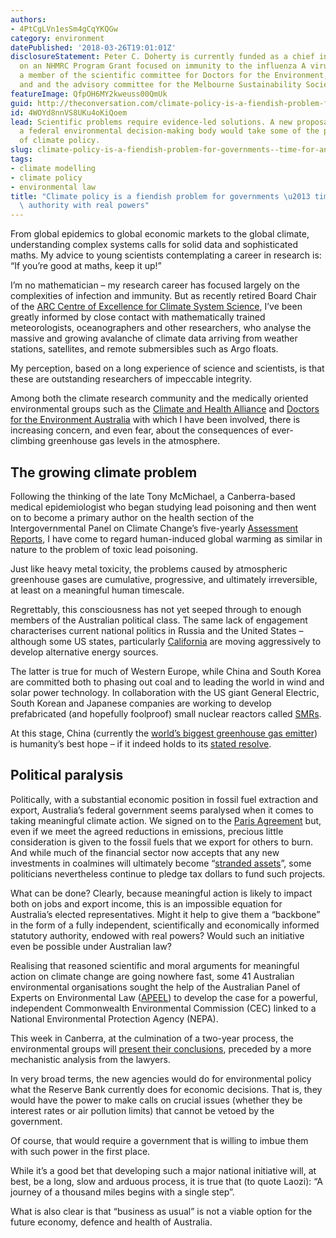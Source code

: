 ```yaml
---
authors:
- 4PtCgLVn1esSm4gCqYKQGw
category: environment
datePublished: '2018-03-26T19:01:01Z'
disclosureStatement: Peter C. Doherty is currently funded as a chief investigator
  on an NHMRC Program Grant focused on immunity to the influenza A viruses. He is
  a member of the scientific committee for Doctors for the Environment, Australia
  and and the advisory committee for the Melbourne Sustainability Society Institute.
featureImage: QfpOH6MY2kweuss00QmUk
guid: http://theconversation.com/climate-policy-is-a-fiendish-problem-for-governments-time-for-an-independent-authority-with-real-powers-93853
id: 4WOYd8nnVS8UKu4oKiQoem
lead: Scientific problems require evidence-led solutions. A new proposal to create
  a federal environmental decision-making body would take some of the politics out
  of climate policy.
slug: climate-policy-is-a-fiendish-problem-for-governments--time-for-an-independent-authority-with-real-powers
tags:
- climate modelling
- climate policy
- environmental law
title: "Climate policy is a fiendish problem for governments \u2013 time for an independent\
  \ authority with real powers"
---
```

From global epidemics to global economic markets to the global climate, understanding complex systems calls for solid data and sophisticated maths. My advice to young scientists contemplating a career in research is: “If you’re good at maths, keep it up!”

I’m no mathematician – my research career has focused largely on the complexities of infection and immunity. But as recently retired Board Chair of the [ARC Centre of Excellence for Climate System Science](https://www.climatescience.org.au/), I’ve been greatly informed by close contact with mathematically trained meteorologists, oceanographers and other researchers, who analyse the massive and growing avalanche of climate data arriving from weather stations, satellites, and remote submersibles such as Argo floats.


My perception, based on a long experience of science and scientists, is that these are outstanding researchers of impeccable integrity.

Among both the climate research community and the medically oriented environmental groups such as the [Climate and Health Alliance](http://www.caha.org.au/) and [Doctors for the Environment Australia](https://www.dea.org.au/) with which I have been involved, there is increasing concern, and even fear, about the consequences of ever-climbing greenhouse gas levels in the atmosphere. 

## The growing climate problem

Following the thinking of the late Tony McMichael, a Canberra-based medical epidemiologist who began studying lead poisoning and then went on to become a primary author on the health section of the Intergovernmental Panel on Climate Change’s five-yearly [Assessment Reports](http://ipcc.ch/report/ar5/syr/), I have come to regard human-induced global warming as similar in nature to the problem of toxic lead poisoning. 

Just like heavy metal toxicity, the problems caused by atmospheric greenhouse gases are cumulative, progressive, and ultimately irreversible, at least on a meaningful human timescale.

Regrettably, this consciousness has not yet seeped through to enough members of the Australian political class. The same lack of engagement characterises current national politics in Russia and the United States – although some US states, particularly [California](http://www.cpuc.ca.gov/uploadedFiles/CPUC_Website/Content/Utilities_and_Industries/Energy/Reports_and_White_Papers/Nov%202017%20-%20RPS%20Annual%20Report.pdf) are moving aggressively to develop alternative energy sources. 

The latter is true for much of Western Europe, while China and South Korea are committed both to phasing out coal and to leading the world in wind and solar power technology. In collaboration with the US giant General Electric, South Korean and Japanese companies are working to develop prefabricated (and hopefully foolproof) small nuclear reactors called [SMRs](http://www.genewsroom.com/press-releases/ge-hitachi-and-holtec-announce-cooperation-accelerate-commercialization-smr-160-small). 

At this stage, China (currently the [world’s biggest greenhouse gas emitter](https://ourworldindata.org/co2-and-other-greenhouse-gas-emissions)) is humanity’s best hope – if it indeed holds to its [stated resolve](https://theconversation.com/factcheck-does-the-new-climate-deal-let-china-do-nothing-for-16-years-34239).

## Political paralysis

Politically, with a substantial economic position in fossil fuel extraction and export, Australia’s federal government seems paralysed when it comes to taking meaningful climate action. We signed on to the [Paris Agreement](https://theconversation.com/the-paris-climate-agreement-at-a-glance-50465) but, even if we meet the agreed reductions in emissions, precious little consideration is given to the fossil fuels that we export for others to burn. And while much of the financial sector now accepts that any new investments in coalmines will ultimately become “[stranded assets](https://theconversation.com/adani-gives-itself-the-green-light-but-that-doesnt-change-the-economics-of-coal-78912)”, some politicians nevertheless continue to pledge tax dollars to fund such projects.

What can be done? Clearly, because meaningful action is likely to impact both on jobs and export income, this is an impossible equation for Australia’s elected representatives. Might it help to give them a “backbone” in the form of a fully independent, scientifically and economically informed statutory authority, endowed with real powers? Would such an initiative even be possible under Australian law?

Realising that reasoned scientific and moral arguments for meaningful action on climate change are going nowhere fast, some 41 Australian environmental organisations sought the help of the Australian Panel of Experts on Environmental Law ([APEEL](http://apeel.org.au/)) to develop the case for a powerful, independent Commonwealth Environmental Commission (CEC) linked to a National Environmental Protection Agency (NEPA). 

This week in Canberra, at the culmination of a two-year process, the environmental groups will [present their conclusions](https://theconversation.com/why-australia-needs-a-national-environment-protection-agency-93861), preceded by a more mechanistic analysis from the lawyers. 

In very broad terms, the new agencies would do for environmental policy what the Reserve Bank currently does for economic decisions. That is, they would have the power to make calls on crucial issues (whether they be interest rates or air pollution limits) that cannot be vetoed by the government. 

Of course, that would require a government that is willing to imbue them with such power in the first place.


While it’s a good bet that developing such a major national initiative will, at best, be a long, slow and arduous process, it is true that (to quote Laozi): “A journey of a thousand miles begins with a single step”. 

What is also clear is that “business as usual” is not a viable option for the future economy, defence and health of Australia.